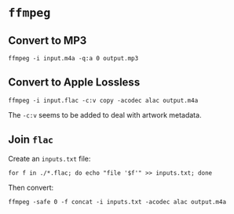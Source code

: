 # `ffmpeg`

## Convert to MP3

	ffmpeg -i input.m4a -q:a 0 output.mp3

## Convert to Apple Lossless

	ffmpeg -i input.flac -c:v copy -acodec alac output.m4a

The `-c:v` seems to be added to deal with artwork metadata.

## Join `flac`

Create an `inputs.txt` file:

	for f in ./*.flac; do echo "file '$f'" >> inputs.txt; done

Then convert:

	ffmpeg -safe 0 -f concat -i inputs.txt -acodec alac output.m4a
